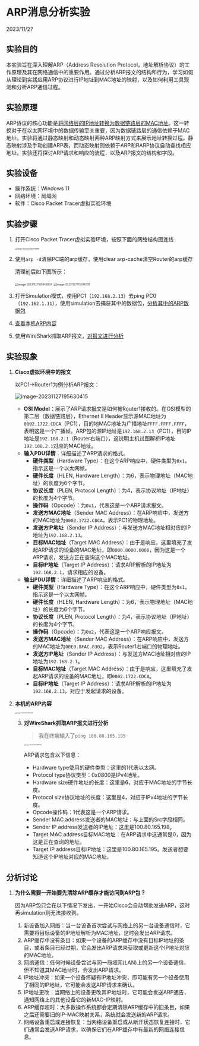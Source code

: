 # ARP消息分析实验

2023/11/27

## 实验目的

本实验旨在深入理解ARP（Address Resolution Protocol，地址解析协议）的工作原理及其在网络通信中的重要作用。通过分析ARP报文的结构和行为，学习如何从理论到实践应用ARP协议进行IP地址到MAC地址的映射，以及如何利用工具观测和分析ARP通信过程。

## 实验原理 

ARP协议的核心功能是<u>将网络层的IP地址转换为数据链路层的MAC地址</u>。这一转换对于在以太网环境中的数据传输至关重要，因为数据链路层的通信依赖于MAC地址。实验将通过静态映射和动态映射两种ARP映射方式来展示地址转换过程。静态映射涉及手动创建ARP表，而动态映射则依赖于ARP和RARP协议自动查找相应地址。实验还将探讨ARP请求和响应的流程，以及ARP报文的结构和字段。

## 实验设备 

- 操作系统：Windows 11
- 网络环境：局域网
- 软件：Cisco Packet Tracer虚拟实验环境

## 实验步骤

1. 打开Cisco Packet Tracer虚拟实验环境，按照下面的网络结构图连线

   <img src="C:\Users\12920\AppData\Roaming\Typora\typora-user-images\image-20231127165143864.png" alt="image-20231127165143864" style="zoom:33%;" />
2. 使用`arp -d`清除PC端的arp缓存，使用clear arp-cache清空Router的arp缓存

   清理前后如下图所示：

   <img src="C:\Users\12920\AppData\Roaming\Typora\typora-user-images\image-20231127165845804.png" alt="image-20231127165845804" style="zoom: 50%;" />

   <img src="C:\Users\12920\AppData\Roaming\Typora\typora-user-images\image-20231127170014078.png" alt="image-20231127170014078" style="zoom: 50%;" />

3. 打开Simulation模式，使用PC1（`192.168.2.13`）去ping PC0（`192.162.1.11`），使用simulation去捕获其中的数据包，<u>分析其中的ARP数据包</u>

4. <u>查看本机ARP内容</u>

5. 使用WireShark抓取ARP报文，<u>对报文进行分析</u>

## 实验现象

1. **Cisco虚拟环境中的报文**

   以PC1->Router1为例分析ARP报文：

   ![image-20231127195630415](C:\Users\12920\AppData\Roaming\Typora\typora-user-images\image-20231127195630415.png)

   - **OSI Model**：展示了ARP请求报文是如何被Router1接收的。在OSI模型的第二层（数据链路层），Ethernet II Header显示源MAC地址为`0002.1722.CDCA`（PC1），目的地MAC地址为广播地址`FFFF.FFFF.FFFF`，表明这是一个广播帧。ARP包的源IP地址是`192.168.2.13`（PC1），目的IP地址是`192.168.2.1`（Router右端口），这说明主机试图解析IP地址`192.168.2.1`对应的MAC地址。
   - **输入PDU详情**：详细描述了ARP请求的格式。
     - **硬件类型**（Hardware Type）：在这个ARP响应中，硬件类型为`0x1`，指示这是一个以太网帧。
     - **硬件长度**（HLEN, Hardware Length）：为6，表示物理地址（MAC地址）的长度为6个字节。
     - **协议长度**（PLEN, Protocol Length）：为4，表示协议地址（IP地址）的长度为4个字节。
     - **操作码**（Opcode）：为`0x1`，代表这是一个ARP请求报文。
     - **发送方MAC地址**（Sender MAC Address）：在ARP响应中，发送方的MAC地址为`0002.1722.CDCA`，表示PC1的物理地址。
     - **发送方IP地址**（Sender IP Address）：与发送方MAC地址相对应的IP地址为`192.168.2.13`。
     - **目标MAC地址**（Target MAC Address）：由于是响应，这里填充了发起ARP请求的设备的MAC地址，即`0000.0000.0000`，因为这是一个ARP请求，发送方正在查询这个MAC地址。
     - **目标IP地址**（Target IP Address）：请求ARP解析的IP地址为`192.168.2.1`，请求相应的设备。
   - **输出PDU详情**：详细描述了ARP响应的格式。
     - **硬件类型**（Hardware Type）：在这个ARP响应中，硬件类型为`0x1`，指示这是一个以太网帧。
     - **硬件长度**（HLEN, Hardware Length）：为6，表示物理地址（MAC地址）的长度为6个字节。
     - **协议长度**（PLEN, Protocol Length）：为4，表示协议地址（IP地址）的长度为4个字节。
     - **操作码**（Opcode）：为`0x2`，代表这是一个ARP响应报文。
     - **发送方MAC地址**（Sender MAC Address）：在ARP响应中，发送方的MAC地址为`00E0.8FAC.8302`，表示Router1右端口的物理地址。
     - **发送方IP地址**（Sender IP Address）：与发送方MAC地址相对应的IP地址为`192.168.2.1`。
     - **目标MAC地址**（Target MAC Address）：由于是响应，这里填充了发起ARP请求的设备的MAC地址，即`0002.1722.CDCA`。
     - **目标IP地址**（Target IP Address）：请求ARP解析的IP地址为`192.168.2.13`，对应于发起请求的设备。

2. **本机的ARP内容**

   <img src="C:\Users\12920\AppData\Roaming\Typora\typora-user-images\image-20231127210145359.png" alt="image-20231127210145359" style="zoom:25%;" />

   3. **对WireShark抓取ARP报文进行分析**

      > 我在终端输入了`ping 100.80.165.195`

      <img src="C:\Users\12920\AppData\Roaming\Typora\typora-user-images\image-20231127211851714.png" alt="image-20231127211851714" style="zoom: 25%;" />

      ARP请求包含以下信息：

      - Hardware type使用的硬件类型：这里的1代表以太网。
      - Protocol type协议类型：0x0800是IPv4地址。
      - Hardware size硬件地址的长度：这里是6，对应于MAC地址的字节长度。
      - Protocol size协议地址的长度：这里是4，对应于IPv4地址的字节长度。
      - Opcode操作码：1代表这是一个ARP请求。
      - Sender MAC address发送者的MAC地址：与上面的Src字段相同。
      - Sender IP address发送者的IP地址：这里是100.80.165.198。
      - Target MAC address目标MAC地址：在ARP请求中这通常是0，因为这是正在查询的地址。
      - Target IP address目标IP地址：这里是100.80.165.195。发送者想要知道这个IP地址对应的MAC地址。

      

## 分析讨论 

1. **为什么需要一开始要先清除ARP缓存才能访问到ARP包？**

   因为ARP包只会在以下情况下发出，一开始Cisco会自动帮助发送ARP，这时再simulation则无法接收到。

   1. 新设备加入网络：当一台设备首次尝试与网络上的另一台设备通信时，它需要将目标设备的IP地址解析为MAC地址，这时会发出ARP请求。
   2. ARP缓存中没有条目：如果一个设备的ARP缓存中没有目标IP地址的条目，或者条目已经过期，它会发出ARP请求来获取或更新这个IP地址对应的MAC地址。
   3. 网络通信：任何时候设备尝试与同一局域网(LAN)上的另一个设备通信，但不知道其MAC地址时，会发出ARP请求。
   4. IP地址冲突：如果一个设备怀疑有IP地址冲突，即可能有另一个设备使用了相同的IP地址，它可能会发送ARP请求来确认。
   5. IP地址更改：当网络上的设备更改其IP地址时，它可能会发送ARP通告，通知网络上的其他设备它的新MAC-IP映射。
   6. ARP缓存超时：大多数操作系统都会定期清除ARP缓存中的旧条目，如果之后还需要旧的IP-MAC映射关系，系统就会发送新的ARP请求。
   7. 网络设备重启或连接恢复：当网络设备重启或从断开状态恢复连接时，它们通常会发送ARP请求，以确保它们在ARP缓存中有最新的网络连接信息。
